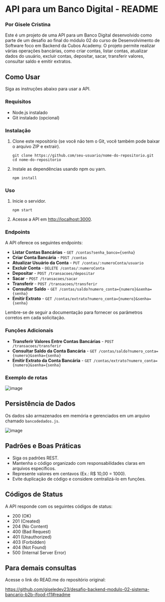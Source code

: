 # API para um Banco Digital - README

### Por Gisele Cristina

Este é um projeto de uma API para um Banco Digital desenvolvido como parte de um desafio ao final do módulo 02 do curso de Desenvolvimento de Software foco em Backend da Cubos Academy. O projeto permite realizar várias operações bancárias, como criar contas, listar contas, atualizar dados do usuário, excluir contas, depositar, sacar, transferir valores, consultar saldo e emitir extratos.

## Como Usar

Siga as instruções abaixo para usar a API.

### Requisitos

- Node.js instalado
- Git instalado (opcional)

### Instalação

1. Clone este repositório (se você não tem o Git, você também pode baixar o arquivo ZIP e extrair).
   ```
   git clone https://github.com/seu-usuario/nome-do-repositorio.git
   cd nome-do-repositorio
   ```

2. Instale as dependências usando npm ou yarn.
   ```
   npm install
   ```

### Uso

1. Inicie o servidor.
   ```
   npm start
   ```

2. Acesse a API em [http://localhost:3000](http://localhost:3000).

### Endpoints

A API oferece os seguintes endpoints:

- **Listar Contas Bancárias** - `GET /contas?senha_banco={senha}`
- **Criar Conta Bancária** - `POST /contas`
- **Atualizar Usuário da Conta** - `PUT /contas/:numeroConta/usuario`
- **Excluir Conta** - `DELETE /contas/:numeroConta`
- **Depositar** - `POST /transacoes/depositar`
- **Sacar** - `POST /transacoes/sacar`
- **Transferir** - `POST /transacoes/transferir`
- **Consultar Saldo** - `GET /contas/saldo?numero_conta={numero}&senha={senha}`
- **Emitir Extrato** - `GET /contas/extrato?numero_conta={numero}&senha={senha}`

Lembre-se de seguir a documentação para fornecer os parâmetros corretos em cada solicitação.

### Funções Adicionais

- **Transferir Valores Entre Contas Bancárias** - `POST /transacoes/transferir`
- **Consultar Saldo da Conta Bancária** - `GET /contas/saldo?numero_conta={numero}&senha={senha}`
- **Emitir Extrato da Conta Bancária** - `GET /contas/extrato?numero_conta={numero}&senha={senha}`

### Exemplo de rotas

![image](https://github.com/giseledev23/api-banco-digital/assets/140963412/fd3b0ed0-e6ad-4288-8531-c559078141e3)


## Persistência de Dados

Os dados são armazenados em memória e gerenciados em um arquivo chamado `bancodedados.js`.

![image](https://github.com/giseledev23/api-banco-digital/assets/140963412/55191b8f-acc8-4f32-b203-b3a5102dfc69)


## Padrões e Boas Práticas

- Siga os padrões REST.
- Mantenha o código organizado com responsabilidades claras em arquivos específicos.
- Represente valores em centavos (Ex.: R$ 10,00 = 1000).
- Evite duplicação de código e considere centralizá-lo em funções.

## Códigos de Status

A API responde com os seguintes códigos de status:

- 200 (OK)
- 201 (Created)
- 204 (No Content)
- 400 (Bad Request)
- 401 (Unauthorized)
- 403 (Forbidden)
- 404 (Not Found)
- 500 (Internal Server Error)

## Para demais consultas 

Acesse o link do READ.me do repositório original:

https://github.com/giseledev23/desafio-backend-modulo-02-sistema-bancario-b2b-ifood-t11#readme
